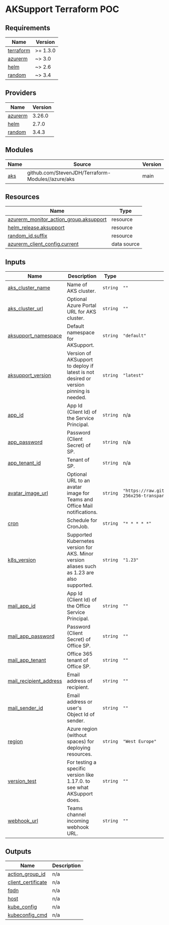 # AKSupport Terraform POC

<!-- BEGIN_TF_DOCS -->
## Requirements

| Name | Version |
|------|---------|
| <a name="requirement_terraform"></a> [terraform](#requirement\_terraform) | >= 1.3.0 |
| <a name="requirement_azurerm"></a> [azurerm](#requirement\_azurerm) | ~> 3.0 |
| <a name="requirement_helm"></a> [helm](#requirement\_helm) | ~> 2.6 |
| <a name="requirement_random"></a> [random](#requirement\_random) | ~> 3.4 |

## Providers

| Name | Version |
|------|---------|
| <a name="provider_azurerm"></a> [azurerm](#provider\_azurerm) | 3.26.0 |
| <a name="provider_helm"></a> [helm](#provider\_helm) | 2.7.0 |
| <a name="provider_random"></a> [random](#provider\_random) | 3.4.3 |

## Modules

| Name | Source | Version |
|------|--------|---------|
| <a name="module_aks"></a> [aks](#module\_aks) | github.com/StevenJDH/Terraform-Modules//azure/aks | main |

## Resources

| Name | Type |
|------|------|
| [azurerm_monitor_action_group.aksupport](https://registry.terraform.io/providers/hashicorp/azurerm/latest/docs/resources/monitor_action_group) | resource |
| [helm_release.aksupport](https://registry.terraform.io/providers/hashicorp/helm/latest/docs/resources/release) | resource |
| [random_id.suffix](https://registry.terraform.io/providers/hashicorp/random/latest/docs/resources/id) | resource |
| [azurerm_client_config.current](https://registry.terraform.io/providers/hashicorp/azurerm/latest/docs/data-sources/client_config) | data source |

## Inputs

| Name | Description | Type | Default | Required |
|------|-------------|------|---------|:--------:|
| <a name="input_aks_cluster_name"></a> [aks\_cluster\_name](#input\_aks\_cluster\_name) | Name of AKS cluster. | `string` | `""` | no |
| <a name="input_aks_cluster_url"></a> [aks\_cluster\_url](#input\_aks\_cluster\_url) | Optional Azure Portal URL for AKS cluster. | `string` | `""` | no |
| <a name="input_aksupport_namespace"></a> [aksupport\_namespace](#input\_aksupport\_namespace) | Default namespace for AKSupport. | `string` | `"default"` | no |
| <a name="input_aksupport_version"></a> [aksupport\_version](#input\_aksupport\_version) | Version of AKSupport to deploy if latest is not desired or version pinning is needed. | `string` | `"latest"` | no |
| <a name="input_app_id"></a> [app\_id](#input\_app\_id) | App Id (Client Id) of the Service Principal. | `string` | n/a | yes |
| <a name="input_app_password"></a> [app\_password](#input\_app\_password) | Password (Client Secret) of SP. | `string` | n/a | yes |
| <a name="input_app_tenant_id"></a> [app\_tenant\_id](#input\_app\_tenant\_id) | Tenant of SP. | `string` | n/a | yes |
| <a name="input_avatar_image_url"></a> [avatar\_image\_url](#input\_avatar\_image\_url) | Optional URL to an avatar image for Teams and Office Mail notifications. | `string` | `"https://raw.githubusercontent.com/StevenJDH/AKSupport/main/Avatars/aksupport-256x256-transparent-bg.png"` | no |
| <a name="input_cron"></a> [cron](#input\_cron) | Schedule for CronJob. | `string` | `"* * * * *"` | no |
| <a name="input_k8s_version"></a> [k8s\_version](#input\_k8s\_version) | Supported Kubernetes version for AKS. Minor version aliases such as 1.23 are also supported. | `string` | `"1.23"` | no |
| <a name="input_mail_app_id"></a> [mail\_app\_id](#input\_mail\_app\_id) | App Id (Client Id) of the Office Service Principal. | `string` | `""` | no |
| <a name="input_mail_app_password"></a> [mail\_app\_password](#input\_mail\_app\_password) | Password (Client Secret) of Office SP. | `string` | `""` | no |
| <a name="input_mail_app_tenant"></a> [mail\_app\_tenant](#input\_mail\_app\_tenant) | Office 365 tenant of Office SP. | `string` | `""` | no |
| <a name="input_mail_recipient_address"></a> [mail\_recipient\_address](#input\_mail\_recipient\_address) | Email address of recipient. | `string` | `""` | no |
| <a name="input_mail_sender_id"></a> [mail\_sender\_id](#input\_mail\_sender\_id) | Email address or user's Object Id of sender. | `string` | `""` | no |
| <a name="input_region"></a> [region](#input\_region) | Azure region (without spaces) for deploying resources. | `string` | `"West Europe"` | no |
| <a name="input_version_test"></a> [version\_test](#input\_version\_test) | For testing a specific version like 1.17.0. to see what AKSupport does. | `string` | `""` | no |
| <a name="input_webhook_url"></a> [webhook\_url](#input\_webhook\_url) | Teams channel incoming webhook URL. | `string` | `""` | no |

## Outputs

| Name | Description |
|------|-------------|
| <a name="output_action_group_id"></a> [action\_group\_id](#output\_action\_group\_id) | n/a |
| <a name="output_client_certificate"></a> [client\_certificate](#output\_client\_certificate) | n/a |
| <a name="output_fqdn"></a> [fqdn](#output\_fqdn) | n/a |
| <a name="output_host"></a> [host](#output\_host) | n/a |
| <a name="output_kube_config"></a> [kube\_config](#output\_kube\_config) | n/a |
| <a name="output_kubeconfig_cmd"></a> [kubeconfig\_cmd](#output\_kubeconfig\_cmd) | n/a |
<!-- END_TF_DOCS -->